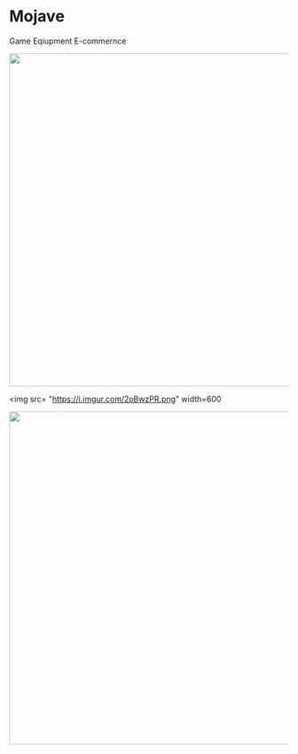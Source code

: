 # Mojave
Game Eqiupment E-commernce 

<img src= "https://i.imgur.com/g6TrvQ2.png" width=600>

<img src= "https://i.imgur.com/2oBwzPR.png" width=600

<img src= "https://i.imgur.com/E4laakM.png" width=600>


